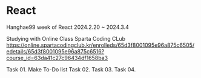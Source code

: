 # React
Hanghae99 week of React
2024.2.20 ~ 2024.3.4

Studying with Online Class
Sparta Coding CLub
https://online.spartacodingclub.kr/enrolleds/65d3f8001095e96a875c6505/edetails/65d3f8001095e96a875c6516?course_id=63da41c27c96434df1658ba3

Task 01. Make To-Do list
Task 02. 
Task 03. 
Task 04. 
